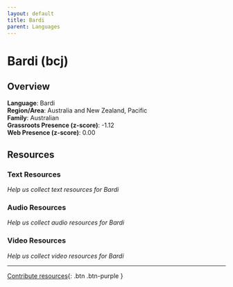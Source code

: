 ```yaml
---
layout: default
title: Bardi
parent: Languages
---
```


# Bardi (bcj)

## Overview

**Language**: Bardi  
**Region/Area**: Australia and New Zealand, Pacific  
**Family**: Australian  
**Grassroots Presence (z-score)**: -1.12  
**Web Presence (z-score)**: 0.00  

## Resources

### Text Resources
*Help us collect text resources for Bardi*

### Audio Resources
*Help us collect audio resources for Bardi*

### Video Resources
*Help us collect video resources for Bardi*

---

[Contribute resources](https://forms.office.com/e/1SfLJx3u1r){: .btn .btn-purple }
